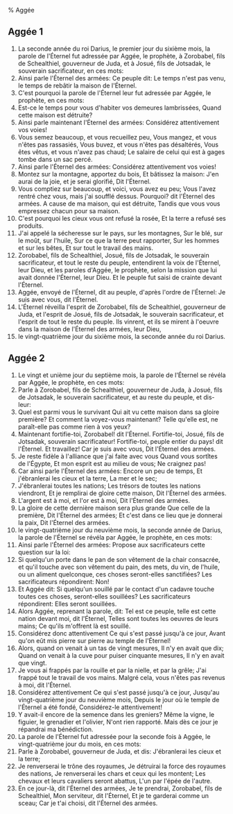 % Agg&eacute;e

## Agg&eacute;e 1
1. La seconde ann&eacute;e du roi Darius, le premier jour du sixi&egrave;me mois, la parole de l'&Eacute;ternel fut adress&eacute;e par Agg&eacute;e, le proph&egrave;te, &agrave; Zorobabel, fils de Schealthiel, gouverneur de Juda, et &agrave; Josu&eacute;, fils de Jotsadak, le souverain sacrificateur, en ces mots:
2. Ainsi parle l'&Eacute;ternel des arm&eacute;es: Ce peuple dit: Le temps n'est pas venu, le temps de reb&acirc;tir la maison de l'&Eacute;ternel.
3. C'est pourquoi la parole de l'&Eacute;ternel leur fut adress&eacute;e par Agg&eacute;e, le proph&egrave;te, en ces mots:
4. Est-ce le temps pour vous d'habiter vos demeures lambriss&eacute;es, Quand cette maison est d&eacute;truite?
5. Ainsi parle maintenant l'&Eacute;ternel des arm&eacute;es: Consid&eacute;rez attentivement vos voies!
6. Vous semez beaucoup, et vous recueillez peu, Vous mangez, et vous n'&ecirc;tes pas rassasi&eacute;s, Vous buvez, et vous n'&ecirc;tes pas d&eacute;salt&eacute;r&eacute;s, Vous &ecirc;tes v&ecirc;tus, et vous n'avez pas chaud; Le salaire de celui qui est &agrave; gages tombe dans un sac perc&eacute;.
7. Ainsi parle l'&Eacute;ternel des arm&eacute;es: Consid&eacute;rez attentivement vos voies!
8. Montez sur la montagne, apportez du bois, Et b&acirc;tissez la maison: J'en aurai de la joie, et je serai glorifi&eacute;, Dit l'&Eacute;ternel.
9. Vous comptiez sur beaucoup, et voici, vous avez eu peu; Vous l'avez rentr&eacute; chez vous, mais j'ai souffl&eacute; dessus. Pourquoi? dit l'&Eacute;ternel des arm&eacute;es. A cause de ma maison, qui est d&eacute;truite, Tandis que vous vous empressez chacun pour sa maison.
10. C'est pourquoi les cieux vous ont refus&eacute; la ros&eacute;e, Et la terre a refus&eacute; ses produits.
11. J'ai appel&eacute; la s&eacute;cheresse sur le pays, sur les montagnes, Sur le bl&eacute;, sur le mo&ucirc;t, sur l'huile, Sur ce que la terre peut rapporter, Sur les hommes et sur les b&ecirc;tes, Et sur tout le travail des mains.
12. Zorobabel, fils de Schealthiel, Josu&eacute;, fils de Jotsadak, le souverain sacrificateur, et tout le reste du peuple, entendirent la voix de l'&Eacute;ternel, leur Dieu, et les paroles d'Agg&eacute;e, le proph&egrave;te, selon la mission que lui avait donn&eacute;e l'&Eacute;ternel, leur Dieu. Et le peuple fut saisi de crainte devant l'&Eacute;ternel.
13. Agg&eacute;e, envoy&eacute; de l'&Eacute;ternel, dit au peuple, d'apr&egrave;s l'ordre de l'&Eacute;ternel: Je suis avec vous, dit l'&Eacute;ternel.
14. L'&Eacute;ternel r&eacute;veilla l'esprit de Zorobabel, fils de Schealthiel, gouverneur de Juda, et l'esprit de Josu&eacute;, fils de Jotsadak, le souverain sacrificateur, et l'esprit de tout le reste du peuple. Ils vinrent, et ils se mirent &agrave; l'oeuvre dans la maison de l'&Eacute;ternel des arm&eacute;es, leur Dieu,
15. le vingt-quatri&egrave;me jour du sixi&egrave;me mois, la seconde ann&eacute;e du roi Darius.

## Agg&eacute;e 2
1. Le vingt et uni&egrave;me jour du septi&egrave;me mois, la parole de l'&Eacute;ternel se r&eacute;v&eacute;la par Agg&eacute;e, le proph&egrave;te, en ces mots:
2. Parle &agrave; Zorobabel, fils de Schealthiel, gouverneur de Juda, &agrave; Josu&eacute;, fils de Jotsadak, le souverain sacrificateur, et au reste du peuple, et dis-leur:
3. Quel est parmi vous le survivant Qui ait vu cette maison dans sa gloire premi&egrave;re? Et comment la voyez-vous maintenant? Telle qu'elle est, ne para&icirc;t-elle pas comme rien &agrave; vos yeux?
4. Maintenant fortifie-toi, Zorobabel! dit l'&Eacute;ternel. Fortifie-toi, Josu&eacute;, fils de Jotsadak, souverain sacrificateur! Fortifie-toi, peuple entier du pays! dit l'&Eacute;ternel. Et travaillez! Car je suis avec vous, Dit l'&Eacute;ternel des arm&eacute;es.
5. Je reste fid&egrave;le &agrave; l'alliance que j'ai faite avec vous Quand vous sort&icirc;tes de l'&Eacute;gypte, Et mon esprit est au milieu de vous; Ne craignez pas!
6. Car ainsi parle l'&Eacute;ternel des arm&eacute;es: Encore un peu de temps, Et j'&eacute;branlerai les cieux et la terre, La mer et le sec;
7. J'&eacute;branlerai toutes les nations; Les tr&eacute;sors de toutes les nations viendront, Et je remplirai de gloire cette maison, Dit l'&Eacute;ternel des arm&eacute;es.
8. L'argent est &agrave; moi, et l'or est &agrave; moi, Dit l'&Eacute;ternel des arm&eacute;es.
9. La gloire de cette derni&egrave;re maison sera plus grande Que celle de la premi&egrave;re, Dit l'&Eacute;ternel des arm&eacute;es; Et c'est dans ce lieu que je donnerai la paix, Dit l'&Eacute;ternel des arm&eacute;es.
10. le vingt-quatri&egrave;me jour du neuvi&egrave;me mois, la seconde ann&eacute;e de Darius, la parole de l'&Eacute;ternel se r&eacute;v&eacute;la par Agg&eacute;e, le proph&egrave;te, en ces mots:
11. Ainsi parle l'&Eacute;ternel des arm&eacute;es: Propose aux sacrificateurs cette question sur la loi:
12. Si quelqu'un porte dans le pan de son v&ecirc;tement de la chair consacr&eacute;e, et qu'il touche avec son v&ecirc;tement du pain, des mets, du vin, de l'huile, ou un aliment quelconque, ces choses seront-elles sanctifi&eacute;es? Les sacrificateurs r&eacute;pondirent: Non!
13. Et Agg&eacute;e dit: Si quelqu'un souill&eacute; par le contact d'un cadavre touche toutes ces choses, seront-elles souill&eacute;es? Les sacrificateurs r&eacute;pondirent: Elles seront souill&eacute;es.
14. Alors Agg&eacute;e, reprenant la parole, dit: Tel est ce peuple, telle est cette nation devant moi, dit l'&Eacute;ternel, Telles sont toutes les oeuvres de leurs mains; Ce qu'ils m'offrent l&agrave; est souill&eacute;.
15. Consid&eacute;rez donc attentivement Ce qui s'est pass&eacute; jusqu'&agrave; ce jour, Avant qu'on e&ucirc;t mis pierre sur pierre au temple de l'&Eacute;ternel!
16. Alors, quand on venait &agrave; un tas de vingt mesures, Il n'y en avait que dix; Quand on venait &agrave; la cuve pour puiser cinquante mesures, Il n'y en avait que vingt.
17. Je vous ai frapp&eacute;s par la rouille et par la nielle, et par la gr&ecirc;le; J'ai frapp&eacute; tout le travail de vos mains. Malgr&eacute; cela, vous n'&ecirc;tes pas revenus &agrave; moi, dit l'&Eacute;ternel.
18. Consid&eacute;rez attentivement Ce qui s'est pass&eacute; jusqu'&agrave; ce jour, Jusqu'au vingt-quatri&egrave;me jour du neuvi&egrave;me mois, Depuis le jour o&ugrave; le temple de l'&Eacute;ternel a &eacute;t&eacute; fond&eacute;, Consid&eacute;rez-le attentivement!
19. Y avait-il encore de la semence dans les greniers? M&ecirc;me la vigne, le figuier, le grenadier et l'olivier, N'ont rien rapport&eacute;. Mais d&egrave;s ce jour je r&eacute;pandrai ma b&eacute;n&eacute;diction.
20. La parole de l'&Eacute;ternel fut adress&eacute;e pour la seconde fois &agrave; Agg&eacute;e, le vingt-quatri&egrave;me jour du mois, en ces mots:
21. Parle &agrave; Zorobabel, gouverneur de Juda, et dis: J'&eacute;branlerai les cieux et la terre;
22. Je renverserai le tr&ocirc;ne des royaumes, Je d&eacute;truirai la force des royaumes des nations, Je renverserai les chars et ceux qui les montent; Les chevaux et leurs cavaliers seront abattus, L'un par l'&eacute;p&eacute;e de l'autre.
23. En ce jour-l&agrave;, dit l'&Eacute;ternel des arm&eacute;es, Je te prendrai, Zorobabel, fils de Schealthiel, Mon serviteur, dit l'&Eacute;ternel, Et je te garderai comme un sceau; Car je t'ai choisi, dit l'&Eacute;ternel des arm&eacute;es.
